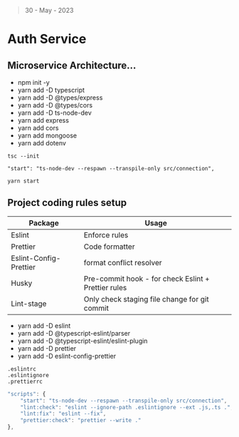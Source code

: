> 30 - May - 2023

# Auth Service

## Microservice Architecture...


* npm init -y
* yarn add -D typescript
* yarn add -D @types/express
* yarn add -D @types/cors
* yarn add -D ts-node-dev
* yarn add express
* yarn add cors
* yarn add mongoose
* yarn add dotenv

```
tsc --init
```

```
"start": "ts-node-dev --respawn --transpile-only src/connection",

yarn start
```


## Project coding rules setup

| Package  | Usage           |
|----------|-----------------| 
|Eslint    | Enforce rules   | 
|Prettier  | Code formatter  |
|Eslint-Config-Prettier  | format conflict resolver              |
|Husky     | Pre-commit hook - for check Eslint + Prettier rules | 
|Lint-stage| Only check staging file change for git commit       | 
 

* yarn add -D eslint 
* yarn add -D @typescript-eslint/parser 
* yarn add -D @typescript-eslint/eslint-plugin
* yarn add -D prettier
* yarn add -D eslint-config-prettier

```
.eslintrc
.eslintignore
.prettierrc
```

```js
"scripts": {
    "start": "ts-node-dev --respawn --transpile-only src/connection",
    "lint:check": "eslint --ignore-path .eslintignore --ext .js,.ts .",
    "lint:fix": "eslint --fix",
    "prettier:check": "prettier --write ."
},
```
